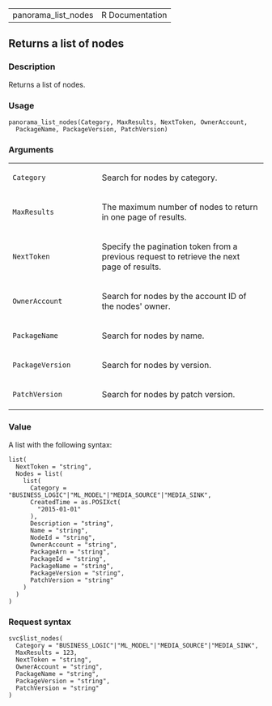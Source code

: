 <table style="width: 100%;">
<tbody>
<tr class="odd">
<td>panorama_list_nodes</td>
<td style="text-align: right;">R Documentation</td>
</tr>
</tbody>
</table>

## Returns a list of nodes

### Description

Returns a list of nodes.

### Usage

    panorama_list_nodes(Category, MaxResults, NextToken, OwnerAccount,
      PackageName, PackageVersion, PatchVersion)

### Arguments

<table>
<colgroup>
<col style="width: 35%" />
<col style="width: 65%" />
</colgroup>
<tbody>
<tr class="odd">
<td><code id="panorama_list_nodes_:_Category">Category</code></td>
<td><p>Search for nodes by category.</p></td>
</tr>
<tr class="even">
<td><code id="panorama_list_nodes_:_MaxResults">MaxResults</code></td>
<td><p>The maximum number of nodes to return in one page of
results.</p></td>
</tr>
<tr class="odd">
<td><code id="panorama_list_nodes_:_NextToken">NextToken</code></td>
<td><p>Specify the pagination token from a previous request to retrieve
the next page of results.</p></td>
</tr>
<tr class="even">
<td><code
id="panorama_list_nodes_:_OwnerAccount">OwnerAccount</code></td>
<td><p>Search for nodes by the account ID of the nodes' owner.</p></td>
</tr>
<tr class="odd">
<td><code id="panorama_list_nodes_:_PackageName">PackageName</code></td>
<td><p>Search for nodes by name.</p></td>
</tr>
<tr class="even">
<td><code
id="panorama_list_nodes_:_PackageVersion">PackageVersion</code></td>
<td><p>Search for nodes by version.</p></td>
</tr>
<tr class="odd">
<td><code
id="panorama_list_nodes_:_PatchVersion">PatchVersion</code></td>
<td><p>Search for nodes by patch version.</p></td>
</tr>
</tbody>
</table>

### Value

A list with the following syntax:

    list(
      NextToken = "string",
      Nodes = list(
        list(
          Category = "BUSINESS_LOGIC"|"ML_MODEL"|"MEDIA_SOURCE"|"MEDIA_SINK",
          CreatedTime = as.POSIXct(
            "2015-01-01"
          ),
          Description = "string",
          Name = "string",
          NodeId = "string",
          OwnerAccount = "string",
          PackageArn = "string",
          PackageId = "string",
          PackageName = "string",
          PackageVersion = "string",
          PatchVersion = "string"
        )
      )
    )

### Request syntax

    svc$list_nodes(
      Category = "BUSINESS_LOGIC"|"ML_MODEL"|"MEDIA_SOURCE"|"MEDIA_SINK",
      MaxResults = 123,
      NextToken = "string",
      OwnerAccount = "string",
      PackageName = "string",
      PackageVersion = "string",
      PatchVersion = "string"
    )

